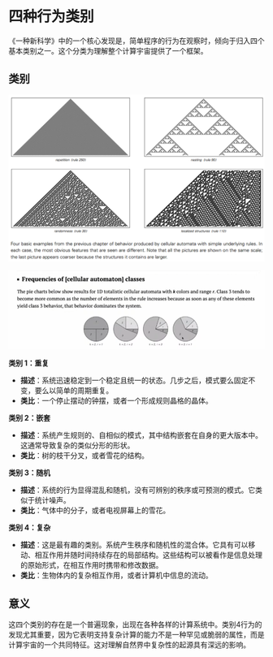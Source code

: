# 四种行为类别

《一种新科学》中的一个核心发现是，简单程序的行为在观察时，倾向于归入四个基本类别之一。这个分类为理解整个计算宇宙提供了一个框架。

## 类别

![四类简单程序行为示例](../../images/chapter3/p52.png)

![alt text](../../images/four-classes-of-behavior/image.png)

**类别 1：重复**
- **描述**：系统迅速稳定到一个稳定且统一的状态。几步之后，模式要么固定不变，要么以简单的周期重复。
- **类比**：一个停止摆动的钟摆，或者一个形成规则晶格的晶体。

**类别 2：嵌套**
- **描述**：系统产生规则的、自相似的模式，其中结构嵌套在自身的更大版本中。这通常导致复杂的类似分形的形状。
- **类比**：树的枝干分叉，或者雪花的结构。

**类别 3：随机**
- **描述**：系统的行为显得混乱和随机，没有可辨别的秩序或可预测的模式。它类似于统计噪声。
- **类比**：气体中的分子，或者电视屏幕上的雪花。

**类别 4：复杂**
- **描述**：这是最有趣的类别。系统产生秩序和随机性的混合体。它具有可以移动、相互作用并随时间持续存在的局部结构。这些结构可以被看作是信息处理的原始形式，在相互作用时携带和修改数据。
- **类比**：生物体内的复杂相互作用，或者计算机中信息的流动。

## 意义

这四个类别的存在是一个普遍现象，出现在各种各样的计算系统中。类别4行为的发现尤其重要，因为它表明支持复杂计算的能力不是一种罕见或脆弱的属性，而是计算宇宙的一个共同特征。这对理解自然界中复杂性的起源具有深远的影响。